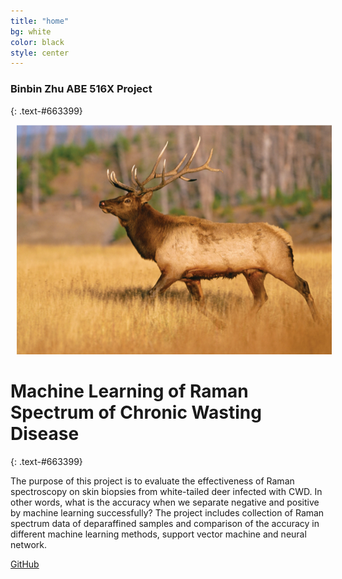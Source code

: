 ```yaml
---
title: "home"
bg: white
color: black
style: center
---
```


### Binbin Zhu ABE 516X Project
{: .text-#663399}

<img src="img/deer.png" alt="deer" title="deer" style="padding:0 10px;" />



# Machine Learning of Raman Spectrum of Chronic Wasting Disease
{: .text-#663399}

The purpose of this project is to evaluate the effectiveness of Raman spectroscopy on skin biopsies from white-tailed deer infected with CWD. In other words, what is the accuracy when we separate negative and positive by machine learning successfully? The project includes collection of Raman spectrum data of deparaffined samples and comparison of the accuracy in different machine learning methods, support vector machine and neural network. 


[GitHub](https://github.com/juliachu216/Website)
